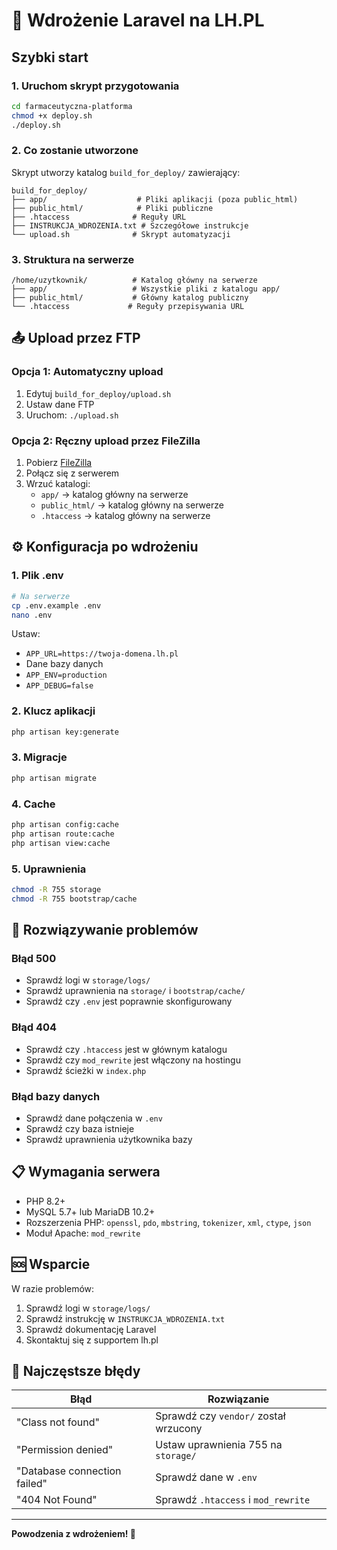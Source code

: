 # 🚀 Wdrożenie Laravel na LH.PL

## Szybki start

### 1. Uruchom skrypt przygotowania

```bash
cd farmaceutyczna-platforma
chmod +x deploy.sh
./deploy.sh
```

### 2. Co zostanie utworzone

Skrypt utworzy katalog `build_for_deploy/` zawierający:

```
build_for_deploy/
├── app/                    # Pliki aplikacji (poza public_html)
├── public_html/            # Pliki publiczne
├── .htaccess              # Reguły URL
├── INSTRUKCJA_WDROZENIA.txt # Szczegółowe instrukcje
└── upload.sh              # Skrypt automatyzacji
```

### 3. Struktura na serwerze

```
/home/uzytkownik/          # Katalog główny na serwerze
├── app/                   # Wszystkie pliki z katalogu app/
├── public_html/           # Główny katalog publiczny
└── .htaccess             # Reguły przepisywania URL
```

## 📤 Upload przez FTP

### Opcja 1: Automatyczny upload

1. Edytuj `build_for_deploy/upload.sh`
2. Ustaw dane FTP
3. Uruchom: `./upload.sh`

### Opcja 2: Ręczny upload przez FileZilla

1. Pobierz [FileZilla](https://filezilla-project.org/)
2. Połącz się z serwerem
3. Wrzuć katalogi:
   - `app/` → katalog główny na serwerze
   - `public_html/` → katalog główny na serwerze
   - `.htaccess` → katalog główny na serwerze

## ⚙️ Konfiguracja po wdrożeniu

### 1. Plik .env

```bash
# Na serwerze
cp .env.example .env
nano .env
```

Ustaw:
- `APP_URL=https://twoja-domena.lh.pl`
- Dane bazy danych
- `APP_ENV=production`
- `APP_DEBUG=false`

### 2. Klucz aplikacji

```bash
php artisan key:generate
```

### 3. Migracje

```bash
php artisan migrate
```

### 4. Cache

```bash
php artisan config:cache
php artisan route:cache
php artisan view:cache
```

### 5. Uprawnienia

```bash
chmod -R 755 storage
chmod -R 755 bootstrap/cache
```

## 🔧 Rozwiązywanie problemów

### Błąd 500
- Sprawdź logi w `storage/logs/`
- Sprawdź uprawnienia na `storage/` i `bootstrap/cache/`
- Sprawdź czy `.env` jest poprawnie skonfigurowany

### Błąd 404
- Sprawdź czy `.htaccess` jest w głównym katalogu
- Sprawdź czy `mod_rewrite` jest włączony na hostingu
- Sprawdź ścieżki w `index.php`

### Błąd bazy danych
- Sprawdź dane połączenia w `.env`
- Sprawdź czy baza istnieje
- Sprawdź uprawnienia użytkownika bazy

## 📋 Wymagania serwera

- PHP 8.2+
- MySQL 5.7+ lub MariaDB 10.2+
- Rozszerzenia PHP: `openssl`, `pdo`, `mbstring`, `tokenizer`, `xml`, `ctype`, `json`
- Moduł Apache: `mod_rewrite`

## 🆘 Wsparcie

W razie problemów:
1. Sprawdź logi w `storage/logs/`
2. Sprawdź instrukcję w `INSTRUKCJA_WDROZENIA.txt`
3. Sprawdź dokumentację Laravel
4. Skontaktuj się z supportem lh.pl

## 🎯 Najczęstsze błędy

| Błąd | Rozwiązanie |
|------|-------------|
| "Class not found" | Sprawdź czy `vendor/` został wrzucony |
| "Permission denied" | Ustaw uprawnienia 755 na `storage/` |
| "Database connection failed" | Sprawdź dane w `.env` |
| "404 Not Found" | Sprawdź `.htaccess` i `mod_rewrite` |

---

**Powodzenia z wdrożeniem! 🚀**

